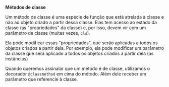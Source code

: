 **Métodos de classe**

Um método de classe é uma espécie de função que está atrelada à classe e não ao objeto criado a partir dessa classe. Elas tem acesso ao estado da classe (as "propriedades" da classe) e, por isso, devem vir com um parâmetro de classe (muitas vezes, `cls`).

Ela pode modificar essas "propriedades", que serão aplicadas a todos os objetos criados a partir dela. Por exemplo, ela pode modificar um parâmetro da classe que será aplicado a todos os objetos criados a partir dela (as instâncias)

Quando queremos assinalar que um método é de classe, utilizamos o decorador `@classmethod` em cima do método. Além dele receber um parâmetro que referencie à classe.
